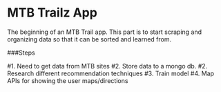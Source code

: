 # MTB Trailz App 
The beginning of an MTB Trail app. This part is to start scraping
and organizing data so that it can be sorted and learned from.

###Steps

#1. Need to get data from MTB sites
#2. Store data to a mongo db.
#2. Research different recommendation techniques 
#3. Train model
#4. Map APIs for showing the user maps/directions

